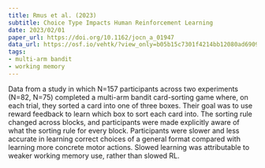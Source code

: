 ```yaml
---
title: Rmus et al. (2023)
subtitle: Choice Type Impacts Human Reinforcement Learning
date: 2023/02/01
paper_url: https://doi.org/10.1162/jocn_a_01947
data_url: https://osf.io/vehtk/?view_only=b05b15c7301f4214bb12080ad690935b
tags:
- multi-arm bandit
- working memory
---
```


Data from a study in which N=157 participants across two experiments (N=82, N=75) completed a multi-arm bandit card-sorting game where, on each trial, they sorted a card into one of three boxes. Their goal was to use reward feedback to learn which box to sort each card into. The sorting rule changed across blocks, and participants were made explicitly aware of what the sorting rule for every block.  Participants were slower and less accurate in learning correct choices of a general format compared with learning more concrete motor actions. Slowed learning was attributable to weaker working memory use, rather than slowed RL.
